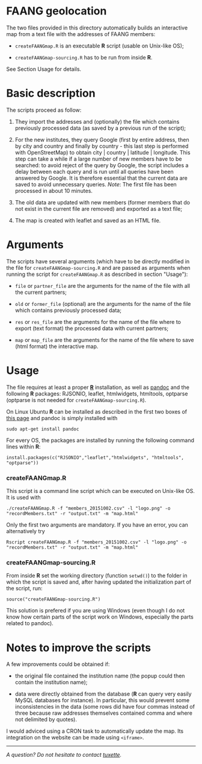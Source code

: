 FAANG geolocation
===

The two files provided in this directory automatically builds an interactive
map from a text file with the addresses of FAANG members:

* ```createFAANGmap.R``` is an executable **R** script (usable on Unix-like OS);

* ```createFAANGmap-sourcing.R``` has to be run from inside **R**.

See Section Usage for details.

# Basic description

The scripts proceed as follow:

1. They import the addresses and (optionally) the file which contains previously
processed data (as saved by a previous run of the script);

2. For the new institutes, they query Google (first by entire address, then by 
city and country and finally by country - this last step is performed with 
OpenStreetMap) to obtain city | country | latitude | longitude. This step can 
take a while if a large number of new members have to be searched: to avoid 
reject of the query by Google, the script includes a delay between each query 
and is run until all queries have been answered by Google. It is therefore 
essential that the current data are saved to avoid unnecessary queries. 
*Note*: The first file has been processed in about 10 minutes.

3. The old data are updated with new members (former members that do not exist
in the current file are removed) and exported as a text file;

4. The map is created with leaflet and saved as an HTML file.


# Arguments

The scripts have several arguments (which have to be directly modified in the
file for ```createFAANGmap-sourcing.R``` and are passed as arguments when 
running the script for ```createFAANGmap.R``` as described in section "Usage"):

* ```file``` or ```partner_file``` are the arguments for the name of the file 
with all the current partners;

* ```old``` or ```former_file``` (optional) are the arguments for the name of 
the file which contains previously processed data;

* ```res``` or ```res_file``` are the arguments for the name of the file where
to export (text format) the processed data with current partners;

* ```map``` or ```map_file``` are the arguments for the name of the file where
to save (html format) the interactive map.

# Usage

The file requires at least a proper [**R**](https://www.cran.r-project.org)
installation, as well as [pandoc](http://pandoc.org) and the following **R** 
packages: RJSONIO, leaflet, htmlwidgets, htmltools, optparse (optparse is not
needed for ```createFAANGmap-sourcing.R```).

On Linux Ubuntu **R** can be installed as described in the first two boxes of
[this page](http://tuxette.nathalievilla.org/?p=1380) and pandoc is simply 
installed with

```
sudo apt-get install pandoc
```

For every OS, the packages are installed by running the following command lines
within **R**:

```
install.packages(c("RJSONIO","leaflet","htmlwidgets", "htmltools", "optparse"))
```

### createFAANGmap.R

This script is a command line script which can be executed on Unix-like OS. It
is used with

```
./createFAANGmap.R -f "members_20151002.csv" -l "logo.png" -o "recordMembers.txt" -r "output.txt" -m "map.html"
```

Only the first two arguments are mandatory. If you have an error, you can alternatively try

```
Rscript createFAANGmap.R -f "members_20151002.csv" -l "logo.png" -o "recordMembers.txt" -r "output.txt" -m "map.html"
```

### createFAANGmap-sourcing.R

From inside **R** set the working directory (function ```setwd()```) to the 
folder in which the script is saved and, after having updated the initialization
part of the script, run:
```
source("createFAANGmap-sourcing.R")
```

This solution is prefered if you are using Windows (even though I do not know 
how certain parts of the script work on Windows, especially the parts related
to pandoc).

# Notes to improve the scripts

A few improvements could be obtained if:

* the original file contained the institution name (the popup could then 
contain the institution name);

* data were directly obtained from the database (**R** can query very easily
MySQL databases for instance). In particular, this would prevent some 
inconsistencies in the data (some rows did have four commas instead of three
because raw addresses themselves contained comma and where not delimited by
quotes).

I would adviced using a CRON task to automatically update the map. Its 
integration on the website can be made using ```<iframe>```.

---- 

*A question? Do not hesitate to contact [tuxette](mailto:tuxette[AT]nathalievilla.org).*
